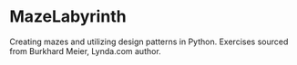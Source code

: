 # MazeLabyrinth
Creating mazes and utilizing design patterns in Python. Exercises sourced from Burkhard Meier, Lynda.com author.

